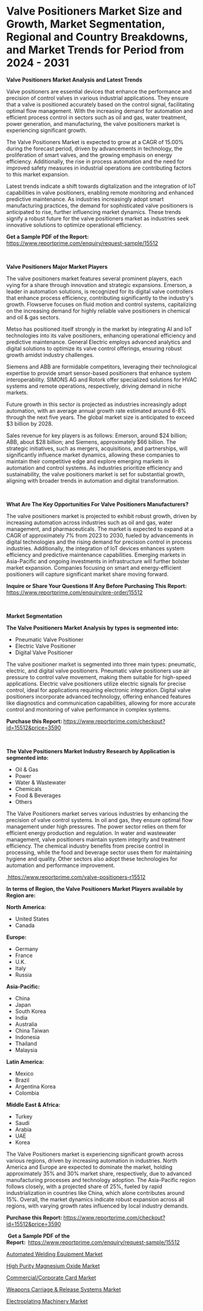 <p><h1>Valve Positioners Market Size and Growth, Market Segmentation, Regional and Country Breakdowns, and Market Trends for Period from 2024 -  2031</h1></p><p><strong>Valve Positioners Market Analysis and Latest Trends</strong></p>
<p><p>Valve positioners are essential devices that enhance the performance and precision of control valves in various industrial applications. They ensure that a valve is positioned accurately based on the control signal, facilitating optimal flow management. With the increasing demand for automation and efficient process control in sectors such as oil and gas, water treatment, power generation, and manufacturing, the valve positioners market is experiencing significant growth. </p><p>The Valve Positioners Market is expected to grow at a CAGR of 15.00% during the forecast period, driven by advancements in technology, the proliferation of smart valves, and the growing emphasis on energy efficiency. Additionally, the rise in process automation and the need for improved safety measures in industrial operations are contributing factors to this market expansion. </p><p>Latest trends indicate a shift towards digitalization and the integration of IoT capabilities in valve positioners, enabling remote monitoring and enhanced predictive maintenance. As industries increasingly adopt smart manufacturing practices, the demand for sophisticated valve positioners is anticipated to rise, further influencing market dynamics. These trends signify a robust future for the valve positioners market as industries seek innovative solutions to optimize operational efficiency.</p></p>
<p><strong>Get a Sample PDF of the Report:&nbsp;</strong> <a href="https://www.reportprime.com/enquiry/request-sample/15512?utm_campaign=1347&utm_medium=2&utm_source=Github&utm_content=ia&utm_term=02102024&utm_id=valve-positioners">https://www.reportprime.com/enquiry/request-sample/15512</a></p>
<p>&nbsp;</p>
<p><strong>Valve Positioners Major Market Players</strong></p>
<p><p>The valve positioners market features several prominent players, each vying for a share through innovation and strategic expansions. Emerson, a leader in automation solutions, is recognized for its digital valve controllers that enhance process efficiency, contributing significantly to the industry's growth. Flowserve focuses on fluid motion and control systems, capitalizing on the increasing demand for highly reliable valve positioners in chemical and oil & gas sectors.</p><p>Metso has positioned itself strongly in the market by integrating AI and IoT technologies into its valve positioners, enhancing operational efficiency and predictive maintenance. General Electric employs advanced analytics and digital solutions to optimize its valve control offerings, ensuring robust growth amidst industry challenges.</p><p>Siemens and ABB are formidable competitors, leveraging their technological expertise to provide smart sensor-based positioners that enhance system interoperability. SIMONS AG and Rotork offer specialized solutions for HVAC systems and remote operations, respectively, driving demand in niche markets.</p><p>Future growth in this sector is projected as industries increasingly adopt automation, with an average annual growth rate estimated around 6-8% through the next five years. The global market size is anticipated to exceed $3 billion by 2028.</p><p>Sales revenue for key players is as follows: Emerson, around $24 billion; ABB, about $28 billion; and Siemens, approximately $66 billion. The strategic initiatives, such as mergers, acquisitions, and partnerships, will significantly influence market dynamics, allowing these companies to maintain their competitive edge and explore emerging markets in automation and control systems. As industries prioritize efficiency and sustainability, the valve positioners market is set for substantial growth, aligning with broader trends in automation and digital transformation.</p></p>
<p>&nbsp;</p>
<p><strong>What Are The Key Opportunities For Valve Positioners Manufacturers?</strong></p>
<p><p>The valve positioners market is projected to exhibit robust growth, driven by increasing automation across industries such as oil and gas, water management, and pharmaceuticals. The market is expected to expand at a CAGR of approximately 7% from 2023 to 2030, fueled by advancements in digital technologies and the rising demand for precision control in process industries. Additionally, the integration of IoT devices enhances system efficiency and predictive maintenance capabilities. Emerging markets in Asia-Pacific and ongoing investments in infrastructure will further bolster market expansion. Companies focusing on smart and energy-efficient positioners will capture significant market share moving forward.</p></p>
<p><strong>Inquire or Share Your Questions If Any Before Purchasing This Report:</strong> <a href="https://www.reportprime.com/enquiry/pre-order/15512?utm_campaign=1347&utm_medium=2&utm_source=Github&utm_content=ia&utm_term=02102024&utm_id=valve-positioners">https://www.reportprime.com/enquiry/pre-order/15512</a></p>
<p>&nbsp;</p>
<p><strong>Market Segmentation</strong></p>
<p><strong>The Valve Positioners Market Analysis by types is segmented into:</strong></p>
<p><ul><li>Pneumatic Valve Positioner</li><li>Electric Valve Positioner</li><li>Digital Valve Positioner</li></ul></p>
<p><p>The valve positioner market is segmented into three main types: pneumatic, electric, and digital valve positioners. Pneumatic valve positioners use air pressure to control valve movement, making them suitable for high-speed applications. Electric valve positioners utilize electric signals for precise control, ideal for applications requiring electronic integration. Digital valve positioners incorporate advanced technology, offering enhanced features like diagnostics and communication capabilities, allowing for more accurate control and monitoring of valve performance in complex systems.</p></p>
<p><strong>Purchase this Report:&nbsp;</strong><a href="https://www.reportprime.com/checkout?id=15512&price=3590&utm_campaign=1347&utm_medium=2&utm_source=Github&utm_content=ia&utm_term=02102024&utm_id=valve-positioners">https://www.reportprime.com/checkout?id=15512&price=3590</a></p>
<p>&nbsp;</p>
<p><strong>The Valve Positioners Market Industry Research by Application is segmented into:</strong></p>
<p><ul><li>Oil & Gas</li><li>Power</li><li>Water & Wastewater</li><li>Chemicals</li><li>Food & Beverages</li><li>Others</li></ul></p>
<p><p>The Valve Positioners market serves various industries by enhancing the precision of valve control systems. In oil and gas, they ensure optimal flow management under high pressures. The power sector relies on them for efficient energy production and regulation. In water and wastewater management, valve positioners maintain system integrity and treatment efficiency. The chemical industry benefits from precise control in processing, while the food and beverage sector uses them for maintaining hygiene and quality. Other sectors also adopt these technologies for automation and performance improvement.</p></p>
<p><a href="https://www.reportprime.com/valve-positioners-r15512?utm_campaign=1347&utm_medium=2&utm_source=Github&utm_content=ia&utm_term=02102024&utm_id=valve-positioners">&nbsp;https://www.reportprime.com/valve-positioners-r15512</a></p>
<p><strong>In terms of Region, the Valve Positioners Market Players available by Region are:</strong></p>
<p>
    <p> <strong> North America: </strong>
        <ul>
            <li>United States</li>
            <li>Canada</li>
        </ul>
        </p> 
    <p> <strong> Europe: </strong>
        <ul>
            <li>Germany</li>
            <li>France</li>
            <li>U.K.</li>
            <li>Italy</li>
            <li>Russia</li>
        </ul>
        </p> 
    <p> <strong> Asia-Pacific: </strong>
        <ul>
            <li>China</li>
            <li>Japan</li>
            <li>South Korea</li>
            <li>India</li>
            <li>Australia</li>
            <li>China Taiwan</li>
            <li>Indonesia</li>
            <li>Thailand</li>
            <li>Malaysia</li>
        </ul>
        </p> 
    <p> <strong> Latin America: </strong>
        <ul>
            <li>Mexico</li>
            <li>Brazil</li>
            <li>Argentina Korea</li>
            <li>Colombia</li>
        </ul>
        </p> 
    <p> <strong> Middle East & Africa: </strong>
        <ul>
            <li>Turkey</li>
            <li>Saudi</li>
            <li>Arabia</li>
            <li>UAE</li>
            <li>Korea</li>
        </ul>
    </p>
    </p>
<p><p>The Valve Positioners market is experiencing significant growth across various regions, driven by increasing automation in industries. North America and Europe are expected to dominate the market, holding approximately 35% and 30% market share, respectively, due to advanced manufacturing processes and technology adoption. The Asia-Pacific region follows closely, with a projected share of 25%, fueled by rapid industrialization in countries like China, which alone contributes around 15%. Overall, the market dynamics indicate robust expansion across all regions, with varying growth rates influenced by local industry demands.</p></p>
<p><strong>Purchase this Report: </strong><a href="https://www.reportprime.com/checkout?id=15512&price=3590&utm_campaign=1347&utm_medium=2&utm_source=Github&utm_content=ia&utm_term=02102024&utm_id=valve-positioners">https://www.reportprime.com/checkout?id=15512&price=3590</a></p>
<p>&nbsp;<strong>Get a Sample PDF of the Report:&nbsp;&nbsp;</strong><a href="https://www.reportprime.com/enquiry/request-sample/15512?utm_campaign=1347&utm_medium=2&utm_source=Github&utm_content=ia&utm_term=02102024&utm_id=valve-positioners">https://www.reportprime.com/enquiry/request-sample/15512</a></p>
<p><strong></strong></p>
<p><p><a href="https://www.linkedin.com/pulse/automated-welding-equipment-market-overview-global-trends-d72ic?utm_campaign=1347&utm_medium=2&utm_source=Github&utm_content=ia&utm_term=02102024&utm_id=valve-positioners">Automated Welding Equipment Market</a></p><p><a href="https://www.linkedin.com/pulse/high-purity-magnesium-oxide-market-insights-products-regional-ksmmf?utm_campaign=1347&utm_medium=2&utm_source=Github&utm_content=ia&utm_term=02102024&utm_id=valve-positioners">High Purity Magnesium Oxide Market</a></p><p><a href="https://issuu.com/reportprime-2/docs/commercialcorporate-card-market-siz_668e61364b980c?utm_campaign=1347&utm_medium=2&utm_source=Github&utm_content=ia&utm_term=02102024&utm_id=valve-positioners">Commercial/Corporate Card Market</a></p><p><a href="https://issuu.com/reportprime-2/docs/weapons-carriage-release-systems-ma_1681266199a244?utm_campaign=1347&utm_medium=2&utm_source=Github&utm_content=ia&utm_term=02102024&utm_id=valve-positioners">Weapons Carriage & Release Systems Market</a></p><p><a href="https://www.linkedin.com/pulse/electroplating-machinery-market-trends-strategic-insights-f666c?utm_campaign=1347&utm_medium=2&utm_source=Github&utm_content=ia&utm_term=02102024&utm_id=valve-positioners">Electroplating Machinery Market</a></p></p>